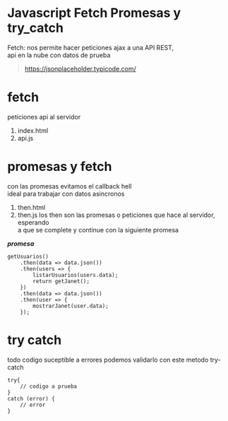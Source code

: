 # Javascript Fetch Promesas y try_catch 
Fetch: nos permite hacer peticiones ajax a una API REST,  
api en la nube con datos de prueba  

> https://jsonplaceholder.typicode.com/

# fetch
peticiones api al servidor
1. index.html
2. api.js 

# promesas y fetch 
con las promesas evitamos el callback hell  
ideal para trabajar con datos asincronos  

1. then.html
2. then.js
los then son las promesas o peticiones que hace al servidor, esperando  
a que se complete y continue con la siguiente promesa  

***promesa***  
~~~
getUsuarios()
	.then(data => data.json())
	.then(users => { 
		listarUsuarios(users.data);
		return getJanet();
	})
	.then(data => data.json())
	.then(user => {
		mostrarJanet(user.data);
	});
~~~

# try catch
todo codigo suceptible a errores podemos validarlo con este metodo try-catch  
~~~
try{
	// codigo a prueba
}
catch (error) {
	// error
}
~~~
